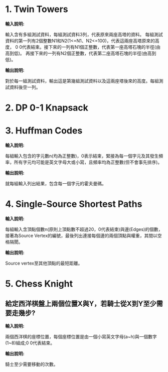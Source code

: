 # 1. Twin Towers
**輸入說明:** 

輸入含有多組測試資料，每組測試資料3列，代表原來兩座高塔的資料。
每組測試資料的第一列有2個整數N1和N2(1<=N1、N2<=100)，代表這兩座高塔原來的高度，
0 0代表結束。接下來的一列有N1個正整數，代表第一座高塔石塊的半徑(由高到低)。
再接下來的一列有N2個正整數，代表第二座高塔石塊的半徑(由高到低)。 
 
**輸出說明:** 

對於每一組測試資料，輸出這是第幾組測試資料以及這兩座塔後來的高度。每組測試資料後空一列。

# 2. DP 0-1 Knapsack

# 3. Huffman Codes
**輸入說明:** 

每組輸入包含的字元數n(均為正整數)，0表示結束，緊接為每一個字元及其發生頻率，所有字元均可能是英文字母大或小寫，且頻率均為正整數(但不會事先排序)。
 
**輸出說明:** 

就每組輸入列出結果，包含每一個字元的霍夫曼碼。

# 4. Single-Source Shortest Paths
**輸入說明:** 

每組輸入含頂點個數n(原則上頂點數不超過20，0代表結束)與邊(Edges)的個數，接著為Source Vertex的編號，最後列出連接每個邊的兩個頂點與權重，其間以空格隔閡。
 
**輸出說明:** 

Source vertex至其他頂點的最短距離。

# 5. Chess Knight
## 給定西洋棋盤上兩個位置X與Y，若騎士從X到Y至少需要走幾步?
**輸入說明:** 

兩個西洋棋的座標位置，每個座標位置是由一個小寫英文字母(a~h)與一個數字(1~8)組成;0 0代表結束。
 
**輸出說明:** 

騎士至少需要移動的次數。